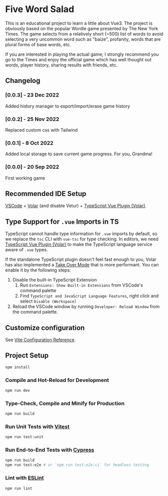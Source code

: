 # Five Word Salad

This is an educational project to learn a little about Vue3.  The project is obviously based on
the popular Wordle game presented by The New York Times.  The game selects from a relatively short
(~500) list of words to avoid selecting a very uncommon word such as "baize", profanity, words that
are plural forms of base words, etc.

If you are interested in playing the actual game, I strongly recommend you go to the Times and
enjoy the official game which has well thought out words, player history, sharing results with
friends, etc.

## Changelog

### [0.0.3] - 23 Dec 2022

Added history manager to export/import/erase game history

### [0.0.2] - 25 Nov 2022

Replaced custom css with Tailwind

### [0.0.1] - 8 Oct 2022

Added local storage to save current game progress.  For you, Grandma!

### [0.0.0] - 20 Sep 2022

First working game

## Recommended IDE Setup

[VSCode](https://code.visualstudio.com/) + [Volar](https://marketplace.visualstudio.com/items?itemName=Vue.volar) (and disable Vetur) + [TypeScript Vue Plugin (Volar)](https://marketplace.visualstudio.com/items?itemName=Vue.vscode-typescript-vue-plugin).

## Type Support for `.vue` Imports in TS

TypeScript cannot handle type information for `.vue` imports by default, so we replace the `tsc` CLI with `vue-tsc` for type checking. In editors, we need [TypeScript Vue Plugin (Volar)](https://marketplace.visualstudio.com/items?itemName=Vue.vscode-typescript-vue-plugin) to make the TypeScript language service aware of `.vue` types.

If the standalone TypeScript plugin doesn't feel fast enough to you, Volar has also implemented a [Take Over Mode](https://github.com/johnsoncodehk/volar/discussions/471#discussioncomment-1361669) that is more performant. You can enable it by the following steps:

1. Disable the built-in TypeScript Extension
    1) Run `Extensions: Show Built-in Extensions` from VSCode's command palette
    2) Find `TypeScript and JavaScript Language Features`, right click and select `Disable (Workspace)`
2. Reload the VSCode window by running `Developer: Reload Window` from the command palette.

## Customize configuration

See [Vite Configuration Reference](https://vitejs.dev/config/).

## Project Setup

```sh
npm install
```

### Compile and Hot-Reload for Development

```sh
npm run dev
```

### Type-Check, Compile and Minify for Production

```sh
npm run build
```

### Run Unit Tests with [Vitest](https://vitest.dev/)

```sh
npm run test:unit
```

### Run End-to-End Tests with [Cypress](https://www.cypress.io/)

```sh
npm run build
npm run test:e2e # or `npm run test:e2e:ci` for headless testing
```

### Lint with [ESLint](https://eslint.org/)

```sh
npm run lint
```
